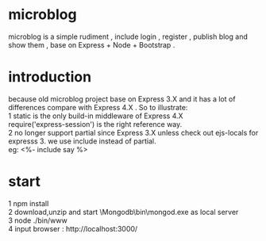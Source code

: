 # microblog
microblog is a simple rudiment , include login , register , publish blog and show them , base on Express + Node + Bootstrap .

# introduction
because old microblog project base on Express 3.X and it has a lot of differences compare with Express 4.X . So to illustrate:<br/>
1 static is the only build-in middleware of Express 4.X <br/>
    require('express-session') is the right reference way.<br/>
2 no longer support partial since Express 3.X unless check out ejs-locals for expresss 3. we use include instead of partial.<br/>
    eg: <%- include say %>

# start
1 npm install <br/>
2 download,unzip and start \Mongodb\bin\mongod.exe as local server <br/>
3 node ./bin/www <br/>
4 input browser : http://localhost:3000/ <br/>


